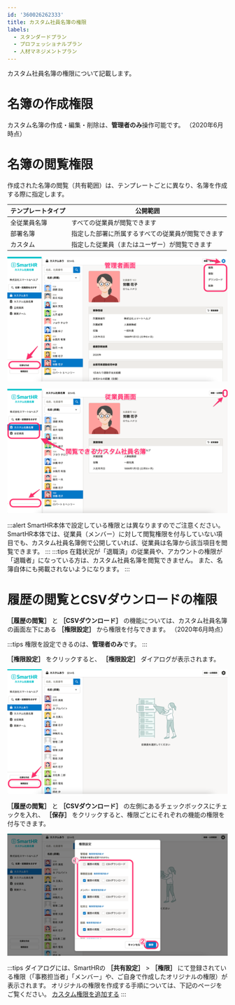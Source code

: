 ```yaml
---
id: '360026262333'
title: カスタム社員名簿の権限
labels:
  - スタンダードプラン
  - プロフェッショナルプラン
  - 人材マネジメントプラン
---
```

カスタム社員名簿の権限について記載します。

# 名簿の作成権限

カスタム名簿の作成・編集・削除は、**管理者のみ**操作可能です。
（2020年6月時点）

# 名簿の閲覧権限

作成された名簿の閲覧（共有範囲）は、テンプレートごとに異なり、名簿を作成する際に指定します。

| テンプレートタイプ | 公開範囲 |
| --- | --- |
| 全従業員名簿 | すべての従業員が閲覧できます |
| 部署名簿 | 指定した部署に所属するすべての従業員が閲覧できます |
| カスタム | 指定した従業員（またはユーザー）が閲覧できます |

![](./__________2021-07-27_14_19_31.png)

![](./__________2021-07-27_14_23_06.png)

:::alert
SmartHR本体で設定している権限とは異なりますのでご注意ください。
SmartHR本体では、従業員（メンバー）に対して閲覧権限を付与していない項目でも、カスタム社員名簿側で公開していれば、従業員は名簿から該当項目を閲覧できます。
:::
:::tips
在籍状況が「退職済」の従業員や、アカウントの権限が「退職者」になっている方は、カスタム社員名簿を閲覧できません。
また、名簿自体にも掲載されないようになります。
:::

# 履歴の閲覧とCSVダウンロードの権限

 **［履歴の閲覧］** と **［CSVダウンロード］** の機能については、カスタム社員名簿の画面左下にある **［権限設定］** から権限を付与できます。
（2020年6月時点）

:::tips
権限を設定できるのは、**管理者のみ**です。
:::

 **［権限設定］** をクリックすると、 **［権限設定］** ダイアログが表示されます。

![](./__________2021-07-27_14_37_11.png)

 **［履歴の閲覧］** と **［CSVダウンロード］** の左側にあるチェックボックスにチェックを入れ、 **［保存］** をクリックすると、権限ごとにそれぞれの機能の権限を付与できます。

![](./__________2021-07-27_14_46_19.png)

:::tips
ダイアログには、SmartHRの **［共有設定］** \> **［権限］** にて登録されている権限（「事務担当者」「メンバー」や、ご自身で作成したオリジナルの権限）が表示されます。
オリジナルの権限を作成する手順については、下記のページをご覧ください。
[カスタム権限を追加する](https://knowledge.smarthr.jp/hc/ja/articles/360026106594)
:::
